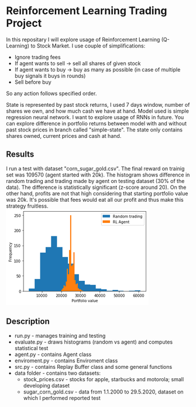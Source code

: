 # Reinforcement Learning Trading Project
In this repositary I will explore usage of Reinforcement Learning (Q-Learning) to Stock Market. I use couple of simplifications:
  * Ignore trading fees
  * If agent wants to sell -> sell all shares of given stock
  * If agent wants to buy -> buy as many as possible (in case of multiple buy signals it buys in rounds)
  * Sell before buy
  
So any action follows specified order.

State is represented by past stock returns, I used 7 days window, number of shares we own, and how much cash we have at hand. Model used is simple regression neural network. I want to explore usage of RNNs in future.
You can explore difference in portfolio returns between model with and without past stock prices in  branch called "simple-state". The state only contains shares owned, current prices and cash at hand. 

## Results
I run a test with dataset "corn_sugar_gold.csv". The final reward on trainig set was 109570 (agent started with 20k). The histogram shows difference in random trading and trading made by agent on testing dataset (30% of the data). The difference is statistically significant (z-score around 20). On the other hand, profits are not that high considering that starting portfolio value was 20k. It's possible that fees would eat all our profit and thus make this strategy fruitless.
![Results](results.png)

## Description
 * run.py - manages training and testing
 * evaluate.py - draws histograms (random vs agent) and computes statistical test
 * agent.py - contains Agent class
 * enviroment.py - contains Enviroment class
 * src.py - contains Replay Buffer class and some general functions
 * data folder - contains two datasets:
   * stock_prices.csv - stocks for apple, starbucks and motorola; small developing dataset
   * sugar_corn_gold.csv - data from 1.1.2000 to 29.5.2020, dataset on which I performed reported test
